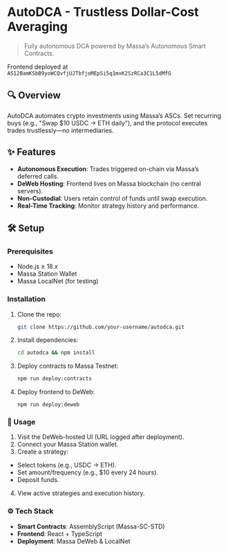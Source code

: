 # AutoDCA - Trustless Dollar-Cost Averaging

> Fully autonomous DCA powered by Massa’s Autonomous Smart Contracts.

Frontend deployed at `AS12BamKSbB9yoWCQvfjUJTbfjoMEpSi5q1mxK2SzRCa3C1L5dMfG`

## 🔍 Overview
AutoDCA automates crypto investments using Massa’s ASCs. Set recurring buys (e.g., "Swap $10 USDC → ETH daily"), and the protocol executes trades trustlessly—no intermediaries.

## ✨ Features
- **Autonomous Execution**: Trades triggered on-chain via Massa’s deferred calls.
- **DeWeb Hosting**: Frontend lives on Massa blockchain (no central servers).
- **Non-Custodial**: Users retain control of funds until swap execution.
- **Real-Time Tracking**: Monitor strategy history and performance.

## 🛠️ Setup
### Prerequisites
- Node.js ≥ 18.x
- Massa Station Wallet
- Massa LocalNet (for testing)

### Installation
1. Clone the repo:
   ```bash
   git clone https://github.com/your-username/autodca.git
   ```
2. Install dependencies:
   ```bash
   cd autodca && npm install
   ```
3. Deploy contracts to Massa Testnet:
   ```bash
   npm run deploy:contracts
   ```
4. Deploy frontend to DeWeb:
   ```
   npm run deploy:deweb
   ```

### 📖 Usage
1. Visit the DeWeb-hosted UI (URL logged after deployment).
2. Connect your Massa Station wallet.
3. Create a strategy:
  - Select tokens (e.g., USDC → ETH).
  - Set amount/frequency (e.g., $10 every 24 hours).
  - Deposit funds.
4. View active strategies and execution history.

### ⚙️ Tech Stack
- **Smart Contracts**: AssemblyScript (Massa-SC-STD)
- **Frontend**: React + TypeScript
- **Deployment**: Massa DeWeb & LocalNet
